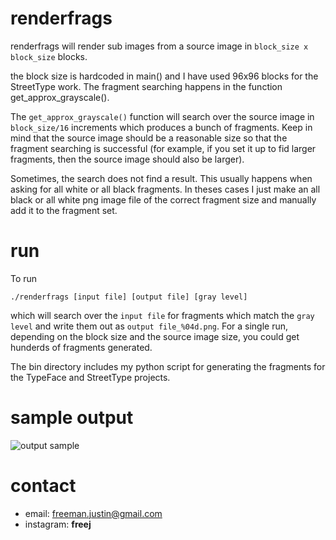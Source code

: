 # renderfrags

renderfrags will render sub images from a source image in ```block_size x block_size``` blocks.

the block size is hardcoded in main() and I have used 96x96 blocks for the StreetType work. The fragment searching happens in the function get_approx_grayscale().

The ```get_approx_grayscale()``` function will search over the source image in ```block_size/16``` increments which produces a bunch of fragments. Keep in mind that the source image should be a reasonable size so that the fragment searching is successful (for example, if you set it up to fid larger fragments, then the source image should also be larger).

Sometimes, the search does not find a result. This usually happens when asking for all white or all black fragments. In theses cases I just make an all black or all white png image file of the correct fragment size and manually add it to the fragment set.

# run

To run

```
./renderfrags [input file] [output file] [gray level]
```
which will search over the ```input file``` for fragments which match the ```gray level``` and write them out as ```output file_%04d.png```. For a single run, depending on the block size and the source image size, you could get hunderds of fragments generated.

The bin directory includes my python script for generating the fragments for the TypeFace and StreetType projects.

# sample output

![output sample](https://raw.github.com/freemanjustin/TypeFace/master/renderfrags/bin/sample.png)

# contact
- email: freeman.justin@gmail.com
- instagram: __freej__

